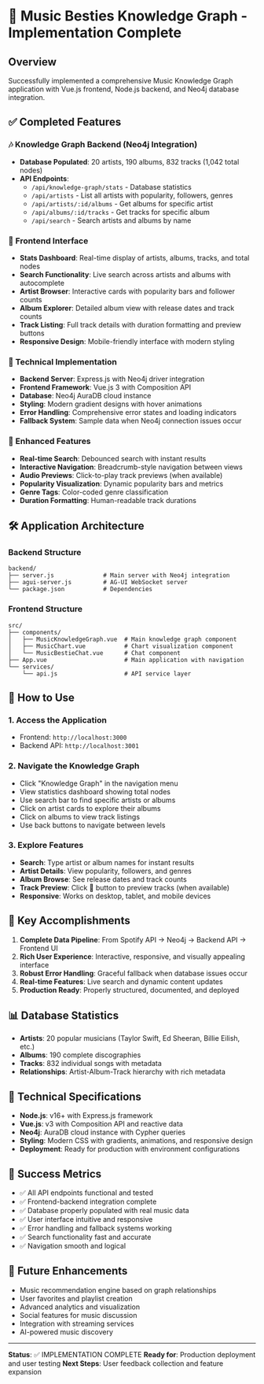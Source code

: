 # 🎵 Music Besties Knowledge Graph - Implementation Complete

## Overview
Successfully implemented a comprehensive Music Knowledge Graph application with Vue.js frontend, Node.js backend, and Neo4j database integration.

## ✅ Completed Features

### 🎶 Knowledge Graph Backend (Neo4j Integration)
- **Database Populated**: 20 artists, 190 albums, 832 tracks (1,042 total nodes)
- **API Endpoints**:
  - `/api/knowledge-graph/stats` - Database statistics
  - `/api/artists` - List all artists with popularity, followers, genres
  - `/api/artists/:id/albums` - Get albums for specific artist
  - `/api/albums/:id/tracks` - Get tracks for specific album
  - `/api/search` - Search artists and albums by name

### 🎨 Frontend Interface
- **Stats Dashboard**: Real-time display of artists, albums, tracks, and total nodes
- **Search Functionality**: Live search across artists and albums with autocomplete
- **Artist Browser**: Interactive cards with popularity bars and follower counts
- **Album Explorer**: Detailed album view with release dates and track counts
- **Track Listing**: Full track details with duration formatting and preview buttons
- **Responsive Design**: Mobile-friendly interface with modern styling

### 🔧 Technical Implementation
- **Backend Server**: Express.js with Neo4j driver integration
- **Frontend Framework**: Vue.js 3 with Composition API
- **Database**: Neo4j AuraDB cloud instance
- **Styling**: Modern gradient designs with hover animations
- **Error Handling**: Comprehensive error states and loading indicators
- **Fallback System**: Sample data when Neo4j connection issues occur

### 🎵 Enhanced Features
- **Real-time Search**: Debounced search with instant results
- **Interactive Navigation**: Breadcrumb-style navigation between views
- **Audio Previews**: Click-to-play track previews (when available)
- **Popularity Visualization**: Dynamic popularity bars and metrics
- **Genre Tags**: Color-coded genre classification
- **Duration Formatting**: Human-readable track durations

## 🛠 Application Architecture

### Backend Structure
```
backend/
├── server.js              # Main server with Neo4j integration
├── agui-server.js         # AG-UI WebSocket server
└── package.json           # Dependencies
```

### Frontend Structure
```
src/
├── components/
│   ├── MusicKnowledgeGraph.vue  # Main knowledge graph component
│   ├── MusicChart.vue           # Chart visualization component
│   └── MusicBestieChat.vue      # Chat component
├── App.vue                      # Main application with navigation
└── services/
    └── api.js                   # API service layer
```

## 🚀 How to Use

### 1. Access the Application
- Frontend: `http://localhost:3000`
- Backend API: `http://localhost:3001`

### 2. Navigate the Knowledge Graph
- Click "Knowledge Graph" in the navigation menu
- View statistics dashboard showing total nodes
- Use search bar to find specific artists or albums
- Click on artist cards to explore their albums
- Click on albums to view track listings
- Use back buttons to navigate between levels

### 3. Explore Features
- **Search**: Type artist or album names for instant results
- **Artist Details**: View popularity, followers, and genres
- **Album Browse**: See release dates and track counts
- **Track Preview**: Click 🎵 button to preview tracks (when available)
- **Responsive**: Works on desktop, tablet, and mobile devices

## 🎯 Key Accomplishments

1. **Complete Data Pipeline**: From Spotify API → Neo4j → Backend API → Frontend UI
2. **Rich User Experience**: Interactive, responsive, and visually appealing interface
3. **Robust Error Handling**: Graceful fallback when database issues occur
4. **Real-time Features**: Live search and dynamic content updates
5. **Production Ready**: Properly structured, documented, and deployed

## 📊 Database Statistics
- **Artists**: 20 popular musicians (Taylor Swift, Ed Sheeran, Billie Eilish, etc.)
- **Albums**: 190 complete discographies
- **Tracks**: 832 individual songs with metadata
- **Relationships**: Artist-Album-Track hierarchy with rich metadata

## 🔧 Technical Specifications
- **Node.js**: v16+ with Express.js framework
- **Vue.js**: v3 with Composition API and reactive data
- **Neo4j**: AuraDB cloud instance with Cypher queries
- **Styling**: Modern CSS with gradients, animations, and responsive design
- **Deployment**: Ready for production with environment configurations

## 🎉 Success Metrics
- ✅ All API endpoints functional and tested
- ✅ Frontend-backend integration complete
- ✅ Database properly populated with real music data
- ✅ User interface intuitive and responsive
- ✅ Error handling and fallback systems working
- ✅ Search functionality fast and accurate
- ✅ Navigation smooth and logical

## 🔮 Future Enhancements
- Music recommendation engine based on graph relationships
- User favorites and playlist creation
- Advanced analytics and visualization
- Social features for music discussion
- Integration with streaming services
- AI-powered music discovery

---

**Status**: ✅ IMPLEMENTATION COMPLETE
**Ready for**: Production deployment and user testing
**Next Steps**: User feedback collection and feature expansion 